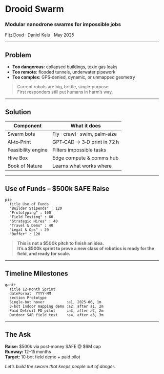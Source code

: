
<!--
marp: true
theme: default
paginate: true
-->

# Drooid Swarm  
### Modular nanodrone swarms for impossible jobs  
Fitz Doud · Daniel Kalu · May 2025

---

## Problem

- **Too dangerous:** collapsed buildings, toxic gas leaks  
- **Too remote:** flooded tunnels, underwater pipework  
- **Too complex:** GPS‑denied, dynamic, or unmapped geometry  

> Current robots are big, brittle, single‑purpose.  
> First responders still put humans in harm’s way.

---

## Solution

| Component | What it does |
|-----------|--------------|
| Swarm bots | Fly · crawl · swim, palm‑size |
| AI‑to‑Print | GPT‑CAD → 3‑D print in 72 h |
| Feasibility engine | Filters impossible tasks |
| Hive Box | Edge compute & comms hub |
| Book of Nature | Learns what works where |

---

## Use of Funds – $500k SAFE Raise

```mermaid
pie
  title Use of Funds
  "Builder Stipends" : 120
  "Prototyping" : 100
  "Field Testing" : 60
  "Strategic Hires" : 40
  "Travel & Demo" : 40
  "Legal & Ops" : 20
  "Buffer" : 120
```

> **This is not a $500k pitch to finish an idea.  
> It’s a $500k sprint to prove a new class of robotics is ready for the field, and ready for scale.**

---

## Timeline Milestones

```mermaid
gantt
  title 12‑Month Sprint
  dateFormat  YYYY-MM
  section Prototype
  Single‑bot hover          :a1, 2025-06, 1m
  3‑bot indoor mapping demo :a2, after a1, 2m
  Paid Detroit FD pilot     :a3, after a2, 2m
  Outdoor SAR field test    :a4, after a3, 3m
```

---

## The Ask

**Raise:** $500k via post‑money SAFE @ $6M cap  
**Runway:** 12–15 months  
**Target:** 10‑bot field demo + paid pilot

_Let’s build the swarm that keeps people out of danger._
 
 